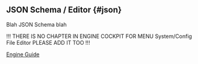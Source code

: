 ## JSON Schema / Editor {#json}

Blah JSON Schema blah

!!! THERE IS NO CHAPTER IN ENGINE COCKPIT FOR MENU System/Config File Editor PLEASE ADD IT TOO !!!
<div class="short-links">
	<a href="${docBaseUrl}/engine-guide/reference/engine-cockpit/system.html"
		target="_blank" rel="noopener noreferrer">
		<i class="si si-book"></i> Engine Guide
	</a>
</div>
